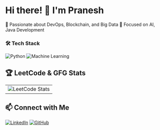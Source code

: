 # Hi there! 👋 I'm Pranesh  
🚀 Passionate about DevOps, Blockchain, and Big Data 
🎯 Focused on AI, Java Development


### 🛠️ Tech Stack
![Python](https://img.shields.io/badge/Python-3776AB?style=for-the-badge&logo=python&logoColor=white)
![Machine Learning](https://img.shields.io/badge/Machine_Learning-F76B00?style=for-the-badge&logo=pytorch&logoColor=white)

## 🏆 **LeetCode & GFG Stats**
<table>
  <tr>
    <td>
      <img src="https://leetcard.jacoblin.cool/pranesh0418?theme=dark&font=ABeeZee&ext=heatmap" alt="LeetCode Stats">
    </td>
  </tr>
</table>


## 📫 Connect with Me
[![LinkedIn](https://img.shields.io/badge/LinkedIn-0077B5?style=for-the-badge&logo=linkedin&logoColor=white)](https://www.linkedin.com/in/pranesh-rajagopal-9v/)
[![GitHub](https://img.shields.io/badge/GitHub-100000?style=for-the-badge&logo=github&logoColor=white)]([https://github.com/PraneshxxTechy])
